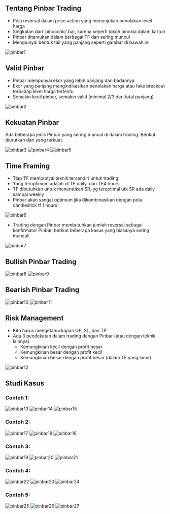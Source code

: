 ## Tentang Pinbar Trading

* Pola reversal dalam price action yang menunjukan penolakan level harga
* Singkatan dari ‘pinocchio’ bar, karena seperti tokoh pinokia dalam kartun
* Pinbar ditemukan dalam berbagai TF dan sering muncul
* Mempunyai bentuk tail yang panjang seperti gambar di bawah ini


![pinbar1](https://user-images.githubusercontent.com/27078712/88759068-28514080-d194-11ea-80dd-7f655f912612.PNG)



## Valid Pinbar

* Pinbar mempunyai ekor yang lebih panjang dari badannya
* Ekor yang panjang mengindikasikan penolakan harga atau fake breakout terhadap level harga tertentu
* Semakin kecil pinbar, semakin valid (minimal 2/3 dari total panjang)

![pinbar2](https://user-images.githubusercontent.com/27078712/88766728-baf8dc00-d1a2-11ea-9593-1b3b44357cc6.PNG)


## Kekuatan Pinbar

Ada beberapa jenis Pinbar yang sering muncul di dalam trading. Berikut diurutkan dari yang terkuat.

![pinbar3](https://user-images.githubusercontent.com/27078712/88766731-bc2a0900-d1a2-11ea-8b18-cad50b25b9ec.PNG)
![pinbar4](https://user-images.githubusercontent.com/27078712/88766732-bcc29f80-d1a2-11ea-8abb-7e6eca2e5433.PNG)
![pinbar5](https://user-images.githubusercontent.com/27078712/88766733-bd5b3600-d1a2-11ea-9c2b-218c5a38424d.PNG)


## Time Framing

* Tiap TF mempunyai teknik tersendiri untuk trading
* Yang teroptimum adalah di TF daily, dan TF4 hours
* TF dibutuhkan untuk menentukan SR, yg teroptimal utk SR ada daily sampai weekly
* Pinbar akan sangat optimum jika dikombinasikan dengan pola candlestick tf 1 hours:

![pinbar6](https://user-images.githubusercontent.com/27078712/88787198-b42b9280-d1bd-11ea-8097-c3593d402cb7.PNG)


* Trading dengan Pinbar membutuhkan jumlah reversal sebagai konfirmator Pinbar, berikut beberapa kasus yang biasanya sering muncul:

![pinbar7](https://user-images.githubusercontent.com/27078712/88787986-ebe70a00-d1be-11ea-93c6-501007de4297.PNG)



## Bullish Pinbar Trading

![pinbar8](https://user-images.githubusercontent.com/27078712/88794043-05408400-d1c8-11ea-8d5b-07ba0df075ea.PNG)
![pinbar9](https://user-images.githubusercontent.com/27078712/88794061-0d002880-d1c8-11ea-8a42-563c698edddc.PNG)



## Bearish Pinbar Trading

![pinbar10](https://user-images.githubusercontent.com/27078712/88794159-391ba980-d1c8-11ea-9d59-c807c4ac42b9.PNG)
![pinbar11](https://user-images.githubusercontent.com/27078712/88796425-cdd3d680-d1cb-11ea-9637-ec90102c248e.PNG)


## Risk Management

* Kita harus mengetahui kapan OP, SL, dan TP
* Ada 3 pendekatan dalam trading dengan Pinbar (atau dengan teknik lainnya)
    * Kemungkinan kecil dengan profit besar
    * Kemungkinan besar dengan profit kecil
    * Kemungkinan besar dengan profit besar (dalam TF yang lama)
  
  

![pinbar12](https://user-images.githubusercontent.com/27078712/88796436-d0cec700-d1cb-11ea-9c6b-287292d8862c.PNG)

  

  

## Studi Kasus


### Contoh 1:

![pinbar13](https://user-images.githubusercontent.com/27078712/88806149-3924a500-d1da-11ea-869b-d0398a72119f.PNG)
![pinbar14](https://user-images.githubusercontent.com/27078712/88806154-3aee6880-d1da-11ea-92b0-35e785fce78f.PNG)
![pinbar15](https://user-images.githubusercontent.com/27078712/88806159-3b86ff00-d1da-11ea-9077-0b72d7019a7d.PNG)


### Contoh 2:


![pinbar17](https://user-images.githubusercontent.com/27078712/88806567-cc5dda80-d1da-11ea-8fe9-84a7e9abbf5a.PNG)
![pinbar18](https://user-images.githubusercontent.com/27078712/88806570-cc5dda80-d1da-11ea-94dd-7693deddd4f6.PNG)
![pinbar16](https://user-images.githubusercontent.com/27078712/88806557-ca941700-d1da-11ea-82d8-88ea29cfc4c6.PNG)


### Contoh 3:

![pinbar19](https://user-images.githubusercontent.com/27078712/88806778-0e871c00-d1db-11ea-94f6-d9163213ba14.PNG)
![pinbar20](https://user-images.githubusercontent.com/27078712/88806780-0fb84900-d1db-11ea-97c6-ed7682b7e4f8.PNG)
![pinbar21](https://user-images.githubusercontent.com/27078712/88806783-1050df80-d1db-11ea-97d3-f44c383aabc7.PNG)



### Contoh 4:

![pinbar22](https://user-images.githubusercontent.com/27078712/88806976-5443e480-d1db-11ea-828f-0d4fde77f250.PNG)
![pinbar23](https://user-images.githubusercontent.com/27078712/88806980-560da800-d1db-11ea-9179-056bc13daf71.PNG)
![pinbar24](https://user-images.githubusercontent.com/27078712/88806985-56a63e80-d1db-11ea-928c-488b253fa290.PNG)


### Contoh 5:


![pinbar25](https://user-images.githubusercontent.com/27078712/88807385-d9c79480-d1db-11ea-9564-58a6dda3a03d.PNG)
![pinbar26](https://user-images.githubusercontent.com/27078712/88807394-daf8c180-d1db-11ea-8eda-135378a205df.PNG)
![pinbar27](https://user-images.githubusercontent.com/27078712/88807398-db915800-d1db-11ea-92bc-609001797663.PNG)







